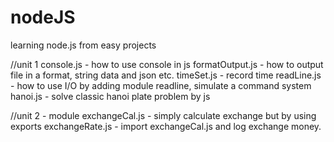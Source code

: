 # nodeJS
learning node.js from easy projects

//unit 1
console.js - how to use console in js
formatOutput.js - how to output file in a format, string data and json etc.
timeSet.js - record time
readLine.js - how to use I/O by adding module readline, simulate a command system
hanoi.js - solve classic hanoi plate problem by js

//unit 2 - module
exchangeCal.js - simply calculate exchange but by using exports
exchangeRate.js - import exchangeCal.js and log exchange money. 